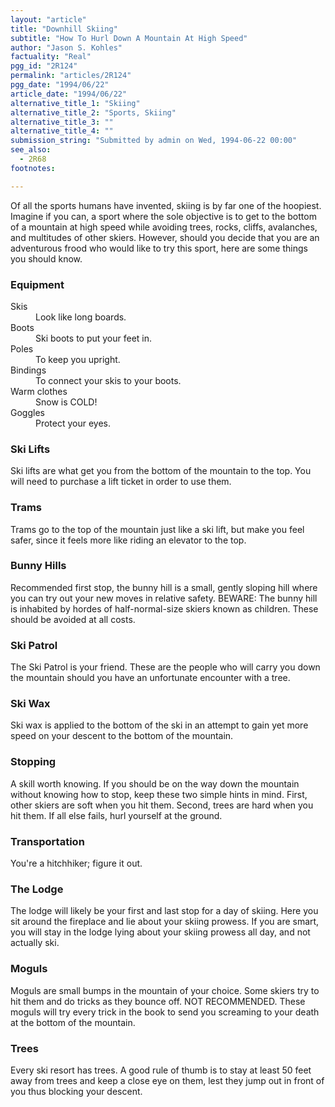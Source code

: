 ```yaml
---
layout: "article"
title: "Downhill Skiing"
subtitle: "How To Hurl Down A Mountain At High Speed"
author: "Jason S. Kohles"
factuality: "Real"
pgg_id: "2R124"
permalink: "articles/2R124"
pgg_date: "1994/06/22"
article_date: "1994/06/22"
alternative_title_1: "Skiing"
alternative_title_2: "Sports, Skiing"
alternative_title_3: ""
alternative_title_4: ""
submission_string: "Submitted by admin on Wed, 1994-06-22 00:00"
see_also:
  - 2R68
footnotes: 

---
```

<div>
<p>Of all the sports humans have invented, skiing is by far one of the hoopiest. Imagine if you can, a sport where the sole objective is to get to the bottom of a mountain at high speed while avoiding trees, rocks, cliffs, avalanches, and multitudes of other skiers. However, should you decide that you are an adventurous frood who would like to try this sport, here are some things you should know.</p>
<h3>Equipment</h3>
<dl compact>
<dt>Skis</dt>
<dd>Look like long boards.</dd>
<dt>Boots</dt>
<dd>Ski boots to put your feet in.</dd>
<dt>Poles</dt>
<dd>To keep you upright.</dd>
<dt>Bindings</dt>
<dd>To connect your skis to your boots.</dd>
<dt>Warm clothes</dt>
<dd>Snow is COLD!</dd>
<dt>Goggles</dt>
<dd>Protect your eyes.</dd>
</dl>
<h3>Ski Lifts</h3>
<p>Ski lifts are what get you from the bottom of the mountain to the top. You will need to purchase a lift ticket in order to use them.</p>
<h3>Trams</h3>
<p>Trams go to the top of the mountain just like a ski lift, but make you feel safer, since it feels more like riding an elevator to the top.</p>
<h3>Bunny Hills</h3>
<p>Recommended first stop, the bunny hill is a small, gently sloping hill where you can try out your new moves in relative safety. BEWARE: The bunny hill is inhabited by hordes of half-normal-size skiers known as children. These should be avoided at all costs.</p>
<h3>Ski Patrol</h3>
<p>The Ski Patrol is your friend. These are the people who will carry you down the mountain should you have an unfortunate encounter with a tree.</p>
<h3>Ski Wax</h3>
<p>Ski wax is applied to the bottom of the ski in an attempt to gain yet more speed on your descent to the bottom of the mountain.</p>
<h3>Stopping</h3>
<p>A skill worth knowing. If you should be on the way down the mountain without knowing how to stop, keep these two simple hints in mind. First, other skiers are soft when you hit them. Second, trees are hard when you hit them. If all else fails, hurl yourself at the ground.</p>
<h3>Transportation</h3>
<p>You're a hitchhiker; figure it out.</p>
<h3>The Lodge</h3>
<p>The lodge will likely be your first and last stop for a day of skiing. Here you sit around the fireplace and lie about your skiing prowess. If you are smart, you will stay in the lodge lying about your skiing prowess all day, and not actually ski.</p>
<h3>Moguls</h3>
<p>Moguls are small bumps in the mountain of your choice. Some skiers try to hit them and do tricks as they bounce off. NOT RECOMMENDED. These moguls will try every trick in the book to send you screaming to your death at the bottom of the mountain.</p>
<h3>Trees</h3>
<p>Every ski resort has trees. A good rule of thumb is to stay at least 50 feet away from trees and keep a close eye on them, lest they jump out in front of you thus blocking your descent.</p>
</div>
